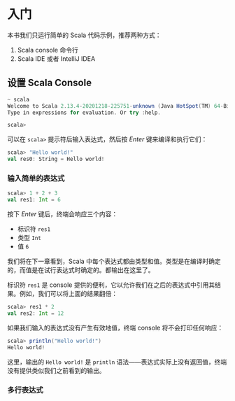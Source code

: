 # 入门

本书我们只运行简单的 Scala 代码示例，推荐两种方式：

1. Scala console 命令行
1. Scala IDE 或者 IntelliJ IDEA

## 设置 Scala Console

```scala
~ scala
Welcome to Scala 2.13.4-20201218-225751-unknown (Java HotSpot(TM) 64-Bit Server VM, Java 16.0.1).
Type in expressions for evaluation. Or try :help.

scala>
```

可以在 `scala>` 提示符后输入表达式，然后按 _Enter_ 键来编译和执行它们：

```scala
scala> "Hello world!"
val res0: String = Hello world!
```

### 输入简单的表达式

```scala
scala> 1 + 2 + 3
val res1: Int = 6
```

按下 _Enter_ 键后，终端会响应三个内容：

- 标识符 `res1`
- 类型 `Int`
- 值 `6`

我们将在下一章看到，Scala 中每个表达式都由类型和值。类型是在编译时确定的，而值是在试行表达式时确定的。都输出在这里了。

标识符 `res1` 是 console 提供的便利，它以允许我们在之后的表达式中引用其结果。例如，我们可以将上面的结果翻倍：

```scala
scala> res1 * 2
val res2: Int = 12
```

如果我们输入的表达式没有产生有效地值，终端 console 将不会打印任何响应：

```scala
scala> println("Hello world!")
Hello world!
```

这里，输出的 `Hello world!` 是 `println` 语法——表达式实际上没有返回值，终端没有提供类似我们之前看到的输出。

### 多行表达式

```scala

```

```scala

```

```scala

```

```scala

```

```scala

```

```scala

```

```scala

```
